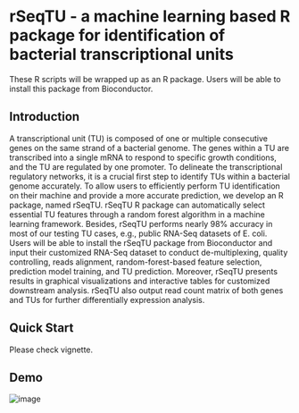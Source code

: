 # rSeqTU - a machine learning based R package for identification of bacterial transcriptional units
These R scripts will be wrapped up as an R package. Users will be able to install this package from Bioconductor.

## Introduction
A transcriptional unit (TU) is composed of one or multiple consecutive genes on the same strand of a
bacterial genome. The genes within a TU are transcribed into a single mRNA to respond to specific
growth conditions, and the TU are regulated by one promoter. To delineate the transcriptional regulatory
networks, it is a crucial first step to identify TUs within a bacterial genome accurately. To allow users to
efficiently perform TU identification on their machine and provide a more accurate prediction, we
develop an R package, named rSeqTU. rSeqTU R package can automatically select essential TU features
through a random forest algorithm in a machine learning framework. Besides, rSeqTU performs nearly
98% accuracy in most of our testing TU cases, e.g., public RNA-Seq datasets of E. coli. Users will be able to 
install the rSeqTU package from Bioconductor and input their customized RNA-Seq dataset to conduct
de-multiplexing, quality controlling, reads alignment, random-forest-based feature selection, prediction
model training, and TU prediction. Moreover, rSeqTU presents results in graphical visualizations and
interactive tables for customized downstream analysis. rSeqTU also output read count matrix of both
genes and TUs for further differentially expression analysis.

## Quick Start
Please check vignette.

## Demo
![image](https://github.com/s18692001/rSeqTU/blob/master/IGV_TU_demo.png)
